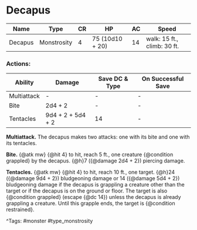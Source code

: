 # Decapus

| Name | Type | CR | HP | AC | Speed |
|------|------|----|----|----|-------|
| Decapus | Monstrosity | 4 | 75 (10d10 + 20) | 14 | walk: 15 ft., climb: 30 ft. |

### Actions:

| Ability | Damage | Save DC & Type | On Successful Save |
|---------|--------|----------------|--------------------|
| Multiattack | - | - | - |
| Bite | 2d4 + 2 | - | - |
| Tentacles | 9d4 + 2 + 5d4 + 2 | 14 | - |


**Multiattack.** The decapus makes two attacks: one with its bite and one with its tentacles.

**Bite.** {@atk mw} {@hit 4} to hit, reach 5 ft., one creature {@condition grappled} by the decapus. {@h}7 ({@damage 2d4 + 2}) piercing damage.

**Tentacles.** {@atk mw} {@hit 4} to hit, reach 10 ft., one target. {@h}24 ({@damage 9d4 + 2}) bludgeoning damage or 14 ({@damage 5d4 + 2}) bludgeoning damage if the decapus is grappling a creature other than the target or if the decapus is on the ground or floor. The target is also {@condition grappled} (escape {@dc 14}) unless the decapus is already grappling a creature. Until this grapple ends, the target is {@condition restrained}.

^Tags: #monster #type_monstrosity